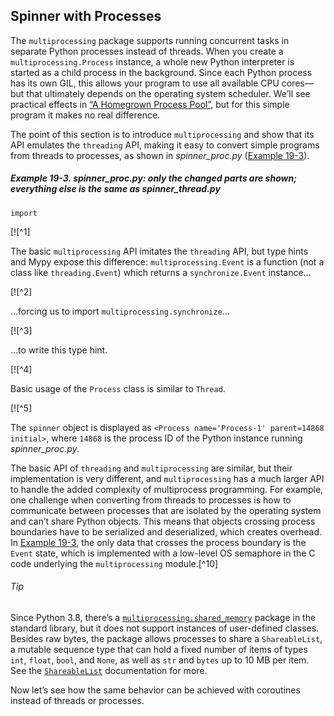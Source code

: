## Spinner with Processes

The `multiprocessing` package supports running concurrent tasks in separate Python processes instead of threads. When you create a `multiprocessing.Process` instance, a whole new Python interpreter is started as a child process in the background. Since each Python process has its own GIL, this allows your program to use all available CPU cores—but that ultimately depends on the operating system scheduler. We’ll see practical effects in [“A Homegrown Process Pool”](#naive_multiprocessing_sec), but for this simple program it makes no real difference.

The point of this section is to introduce `multiprocessing` and show that its API emulates the `threading` API, making it easy to convert simple programs from threads to processes, as shown in _spinner_proc.py_ ([Example 19-3](#spinner_proc_ex)).

##### Example 19-3. spinner_proc.py: only the changed parts are shown; everything else is the same as spinner_thread.py

```
import
```

[![^1]

The basic `multiprocessing` API imitates the `threading` API, but type hints and Mypy expose this difference: `multiprocessing.Event` is a function (not a class like `threading.Event`) which returns a `synchronize.Event` instance…

[![^2]

…forcing us to import `multiprocessing.synchronize`…

[![^3]

…to write this type hint.

[![^4]

Basic usage of the `Process` class is similar to `Thread`.

[![^5]

The `spinner` object is displayed as `<Process name='Process-1' parent=14868 initial>`, where `14868` is the process ID of the Python instance running _spinner_proc.py_.

The basic API of `threading` and `multiprocessing` are similar, but their implementation is very different, and `multiprocessing` has a much larger API to handle the added complexity of multiprocess programming. For example, one challenge when converting from threads to processes is how to communicate between processes that are isolated by the operating system and can’t share Python objects. This means that objects crossing process boundaries have to be serialized and deserialized, which creates overhead. In [Example 19-3](#spinner_proc_ex), the only data that crosses the process boundary is the `Event` state, which is implemented with a low-level OS semaphore in the C code underlying the `multiprocessing` module.[^10]

###### Tip

Since Python 3.8, there’s a [`multiprocessing.shared_memory`](https://fpy.li/19-12) package in the standard library, but it does not support instances of user-defined classes. Besides raw bytes, the package allows processes to share a `ShareableList`, a mutable sequence type that can hold a fixed number of items of types `int`, `float`, `bool`, and `None`, as well as `str` and `bytes` up to 10 MB per item. See the [`ShareableList`](https://fpy.li/19-13) documentation for more.

Now let’s see how the same behavior can be achieved with coroutines instead of threads or processes.